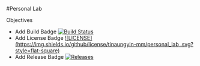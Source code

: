 #Personal Lab

Objectives 

- Add Build Badge [![Build Status](https://travis-ci.org/tinaungyin-mm/personal_lab.svg?branch=master)](https://travis-ci.org/tinaungyin-mm/personal_lab)
- Add License Badge [![LICENSE](https://img.shields.io/github/license/tinaungyin-mm/personal_lab .svg?style=flat-square)](https://github.com/tinaungyin-mm/personal_lab/blob/master/LICENSE)
- Add Release Badge [![Releases](https://img.shields.io/github/release/tinaungyin-mm/personal_lab/all.svg?style=flat-square)](https://github.com/tinaungyin-mm/personal_lab/releases)

